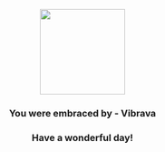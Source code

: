 <p align="center">
    <img src="https://raw.githubusercontent.com/PokeAPI/sprites/master/sprites/pokemon/329.png" width="150" height="150">
</p>
<h3 align="center">You were embraced by - <b>Vibrava</b></h3>
<h3 align="center">Have a wonderful day!</h3>
